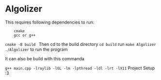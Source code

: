 # Algolizer
This requires following dependencies to run:
```raylib
    cmake
    gcc or g++
```

```cmake -B build ```
Then cd to the build directory
```cd build```
run ```make Algolizer```
```./Algolizer``` to run the program

It can also be build with this commanda

```g++ main.cpp -lraylib -lGL -lm -lpthread -ldl -lrt -lX11```
Project Setup :3
